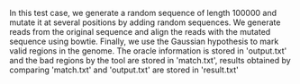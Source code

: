 In this test case, we generate a random sequence of length 100000 and mutate it at several positions
 by adding random sequences. We generate reads from the original sequence and align the reads with
 the mutated sequence using bowtie. Finally, we use the Gaussian hypothesis to mark valid regions in
 the genome. The oracle information is stored in 'output.txt' and the bad regions by the tool are 
stored in 'match.txt', results obtained by comparing 'match.txt' and 'output.txt' are stored in 'result.txt'